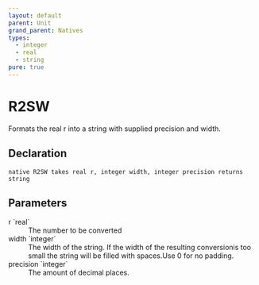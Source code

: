 ```yaml
---
layout: default
parent: Unit
grand_parent: Natives
types:
  - integer
  - real
  - string
pure: true
---
```


# R2SW
Formats the real r into a string with supplied precision and width.

## Declaration

```
native R2SW takes real r, integer width, integer precision returns string
```

## Parameters
<dl>
  <dt>r `real`</dt>
  <dd>The number to be converted</dd>

  <dt>width `integer`</dt>
  <dd>The width of the string. If the width of the resulting conversionis too small the string will be filled with spaces.Use 0 for no padding.</dd>

  <dt>precision `integer`</dt>
  <dd>The amount of decimal places.</dd>
</dl>
